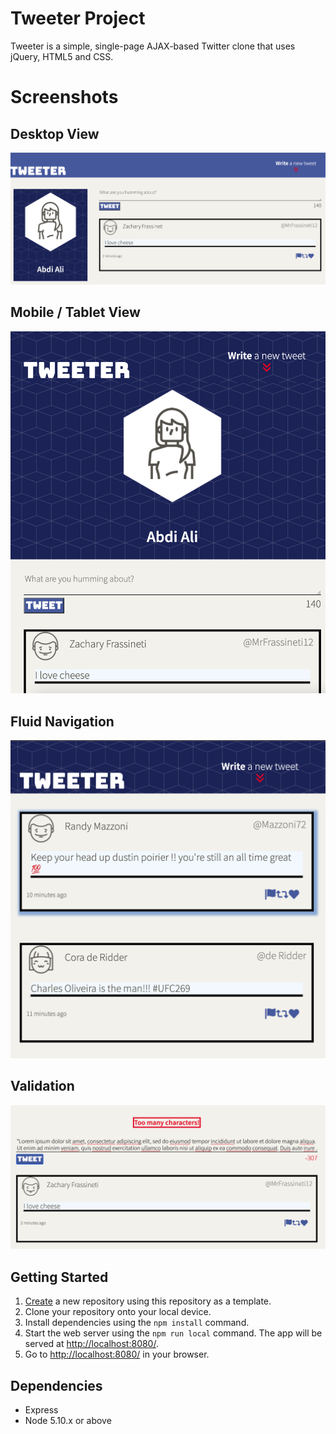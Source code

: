 # Tweeter Project

Tweeter is a simple, single-page AJAX-based Twitter clone that uses jQuery, HTML5 and CSS.

# Screenshots

## Desktop View

![Desktop View](https://github.com/TorontosFinest/tweeter/blob/master/docs/IMG1.png?raw=true)

## Mobile / Tablet View

![Mobile/Tablet View](https://github.com/TorontosFinest/tweeter/blob/master/docs/IMG2.png?raw=true)

## Fluid Navigation

![Fluid Nav](https://github.com/TorontosFinest/tweeter/blob/master/docs/IMG3.png?raw=true)

## Validation

![Validation](https://github.com/TorontosFinest/tweeter/blob/master/docs/IMG4.png?raw=true)

## Getting Started

1. [Create](https://docs.github.com/en/repositories/creating-and-managing-repositories/creating-a-repository-from-a-template) a new repository using this repository as a template.
2. Clone your repository onto your local device.
3. Install dependencies using the `npm install` command.
4. Start the web server using the `npm run local` command. The app will be served at <http://localhost:8080/>.
5. Go to <http://localhost:8080/> in your browser.

## Dependencies

- Express
- Node 5.10.x or above
